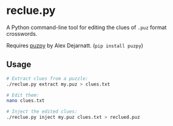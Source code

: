 # reclue.py

A Python command-line tool for editing the clues of `.puz` format crosswords.

Requires [puzpy](https://github.com/alexdej/puzpy) by Alex Dejarnatt. (`pip install puzpy`)

## Usage

```bash
# Extract clues from a puzzle:
./reclue.py extract my.puz > clues.txt

# Edit them:
nano clues.txt

# Inject the edited clues:
./reclue.py inject my.puz clues.txt > reclued.puz
```
